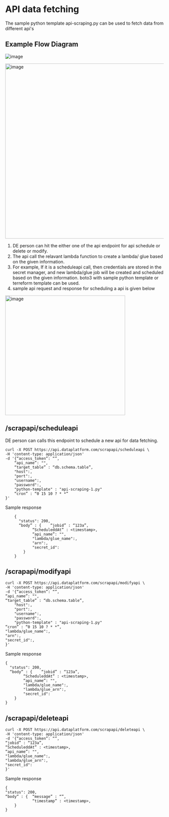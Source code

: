 # API data fetching

The sample python template api-scraping.py can be used to fetch data from different api's

## Example Flow Diagram

![image](https://github.com/siva-suthan/self-service-data-platform/assets/56590665/bafbefb2-b74c-499e-a51e-276a18ac00d1)


<img width="557" alt="image" src="https://github.com/siva-suthan/self-service-data-platform/assets/56590665/bc9b40ea-1b89-489c-a971-c80cb7476323">

1. DE person can hit the either one of the api endpoint for api schedule or delete or modify.
2. The api call the relavant lambda function to create a lambda/ glue based on the given information.
3. For example, If it is a scheduleapi call, then credentials are stored in the secret manager, and new lambda/glue job will be created and scheduled based on the given information. boto3 with sample python template or terreform template can be used.
4. sample api request and response for scheduling a api is given below

<img width="381" alt="image" src="https://github.com/siva-suthan/self-service-data-platform/assets/56590665/79c3298d-9160-4578-b34f-b23a7aa3fc67">

## /scrapapi/scheduleapi

DE person can calls this endpoint to schedule a new api for data fetching.

	curl -X POST https://api.dataplatform.com/scrapapi/scheduleapi \
    -H 'content-type: application/json'
    -d '{“access_token”: “”,
		“api_name”: "",
		“target_table” : “db.schema.table”,
        "host":,
        "port":,
        "username":,
        "password":,
        "python-template" : "api-scraping-1.py"
		“cron” : “0 15 10 ? * *”
	}'


Sample response

		{
		  "status": 200,
		  “body” : {	“jobid” : “123a”,
				“ScheduleddAt” : <timestamp>,
				“api_name”: "",
				"lambda/glue_name":,
				"arn":,
				"secret_id":
			}
		}


## /scrapapi/modifyapi
	curl -X POST https://api.dataplatform.com/scrapapi/modifyapi \
    -H 'content-type: application/json'
    -d '{“access_token”: “”,
	“api_name”: "",
	“target_table” : “db.schema.table”,
        "host":,
        "port":,
        "username":,
        "password":,
        "python-template" : "api-scraping-1.py"
	“cron” : “0 15 10 ? * *”,
	"lambda/glue_name":,
	"arn":,
	"secret_id":,
	}'
Sample response

	{
	  "status": 200,
	  “body” : {	“jobid” : “123a”,
			“ScheduleddAt” : <timestamp>,
			“api_name”: "",
			"lambda/glue_name":,
			"lambda/glue_arn":,
			"secret_id":
		}
	}


## /scrapapi/deleteapi
	curl -X POST https://api.dataplatform.com/scrapapi/deleteapi \
    -H 'content-type: application/json'
    -d '{“access_token”: “”,
	“jobid” : “123a”,
	“ScheduleddAt” : <timestamp>,
	“api_name”: "",
	"lambda/glue_name":,
	"lambda/glue_arn":,
	"secret_id":
	}'
Sample response
	
	{
  	"status": 200,
  	“body” : {	“message” : “”,
				“timestamp” : <timestamp>,	
		}
	}




